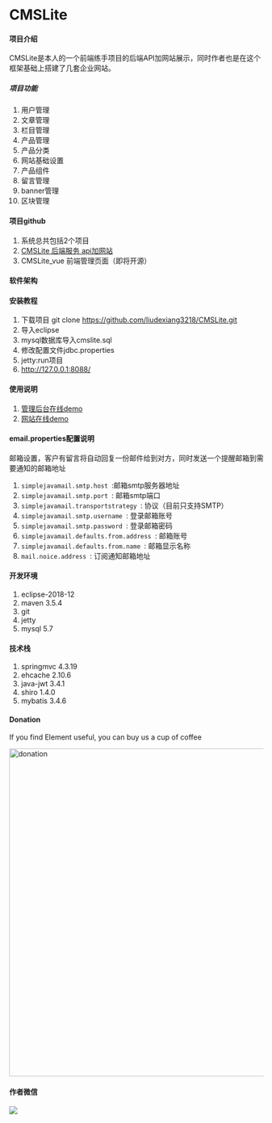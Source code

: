 # CMSLite

#### 项目介绍
CMSLite是本人的一个前端练手项目的后端API加网站展示，同时作者也是在这个框架基础上搭建了几套企业网站。
##### 项目功能
1. 用户管理
2. 文章管理
3. 栏目管理
4. 产品管理
5. 产品分类
6. 网站基础设置
7. 产品组件
8. 留言管理
9. banner管理
10. 区块管理

#### 项目github
1. 系统总共包括2个项目
2. [CMSLite 后端服务 api加网站](https://github.com/liudexiang3218/CMSLite)
3. CMSLite_vue 前端管理页面（即将开源）

#### 软件架构



#### 安装教程

1. 下载项目 git clone https://github.com/liudexiang3218/CMSLite.git
2. 导入eclipse
3. mysql数据库导入cmslite.sql
4. 修改配置文件jdbc.properties
4. jetty:run项目 
5. http://127.0.0.1:8088/

#### 使用说明

1. [管理后台在线demo](http://demo.cchcch.com)
2. [网站在线demo](http://demo.cchcch.com:8080)

#### email.properties配置说明
邮箱设置，客户有留言将自动回复一份邮件给到对方，同时发送一个提醒邮箱到需要通知的邮箱地址
1.  ``simplejavamail.smtp.host ``:邮箱smtp服务器地址
2.  ``simplejavamail.smtp.port ``: 邮箱smtp端口
3.  ``simplejavamail.transportstrategy ``: 协议（目前只支持SMTP）
3.  ``simplejavamail.smtp.username ``: 登录邮箱账号
4.  ``simplejavamail.smtp.password ``: 登录邮箱密码
5.  ``simplejavamail.defaults.from.address ``: 邮箱账号
6.  ``simplejavamail.defaults.from.name ``: 邮箱显示名称
7.  ``mail.noice.address ``: 订阅通知邮箱地址

#### 开发环境

1. eclipse-2018-12
2. maven 3.5.4
3. git
4. jetty
5. mysql 5.7

#### 技术栈
1. springmvc 4.3.19
3. ehcache 2.10.6
4. java-jwt 3.4.1
5. shiro 1.4.0
6. mybatis 3.4.6

#### Donation
If you find Element useful, you can buy us a cup of coffee

<img width="650" src="https://github.com/liudexiang3218/OkexQuant/blob/master/ScreenShots/qrcode.png?raw=true" alt="donation">

#### 作者微信
<img src="https://github.com/liudexiang3218/OkexQuant/blob/master/ScreenShots/wechatqr.png?raw=true">
